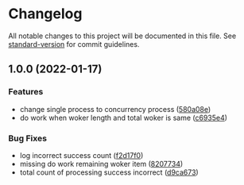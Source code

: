 # Changelog

All notable changes to this project will be documented in this file. See [standard-version](https://github.com/conventional-changelog/standard-version) for commit guidelines.

## 1.0.0 (2022-01-17)


### Features

* change single process to concurrency process ([580a08e](https://github.com/Chinlinlee/hapi-to-burni-ts/commit/580a08e175a31d4453f27c374c3f299a1664e66a))
* do work when woker length and total woker is same ([c6935e4](https://github.com/Chinlinlee/hapi-to-burni-ts/commit/c6935e4f4ea8ecf9123a6afc29f76652be67da88))


### Bug Fixes

* log incorrect success count ([f2d17f0](https://github.com/Chinlinlee/hapi-to-burni-ts/commit/f2d17f0ada3a2ec96a817dda922d52516e840b0c))
* missing do work remaining woker item ([8207734](https://github.com/Chinlinlee/hapi-to-burni-ts/commit/8207734194a993184fb25048d550feb0a1cf196b))
* total count of processing success incorrect ([d9ca673](https://github.com/Chinlinlee/hapi-to-burni-ts/commit/d9ca6738bc520bfd0c51c08cdfef9398b13daa9a))
